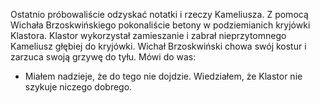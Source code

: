 Ostatnio próbowaliście odzyskać notatki i rzeczy Kameliusza. Z pomocą Wichała Brzoskwińskiego pokonaliście betony w podziemianich kryjówki Klastora. Klastor wykorzystał zamieszanie i zabrał nieprzytomnego Kameliusz głębiej do kryjówki. Wichał Brzoskwiński chowa swój kostur i zarzuca swoją grzywę do tyłu. Mówi do was:
- Miałem nadzieje, że do tego nie dojdzie. Wiedziałem, że Klastor nie szykuje niczego dobrego. 
